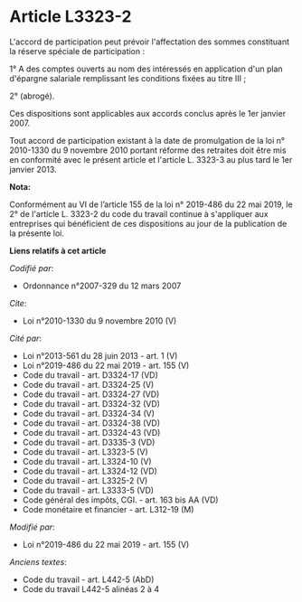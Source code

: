 # Article L3323-2

L'accord de participation peut prévoir l'affectation des sommes constituant la réserve spéciale de participation : 

1° A des comptes ouverts au nom des intéressés en application d'un plan d'épargne salariale remplissant les conditions fixées
au titre III ; 

2° (abrogé). 

Ces dispositions sont applicables aux accords conclus après le 1er janvier 2007. 

Tout accord de participation existant à la date de promulgation de la loi n° 2010-1330 du 9 novembre 2010 portant réforme des
retraites doit être mis en conformité avec le présent article et l'article L. 3323-3 au plus tard le 1er janvier 2013.

**Nota:**

Conformément au VI de l’article 155 de la loi n° 2019-486 du 22 mai 2019, le 2° de l'article L. 3323-2 du code du travail
continue à s'appliquer aux entreprises qui bénéficient de ces dispositions au jour de la publication de la présente loi.

**Liens relatifs à cet article**

_Codifié par_:

  - Ordonnance n°2007-329 du 12 mars 2007

_Cite_:

  - Loi n°2010-1330 du 9 novembre 2010 (V)

_Cité par_:

  - Loi n°2013-561 du 28 juin 2013 - art. 1 (V)
  - Loi n°2019-486 du 22 mai 2019 - art. 155 (V)
  - Code du travail - art. D3324-17 (VD)
  - Code du travail - art. D3324-25 (V)
  - Code du travail - art. D3324-27 (VD)
  - Code du travail - art. D3324-32 (VD)
  - Code du travail - art. D3324-34 (V)
  - Code du travail - art. D3324-38 (VD)
  - Code du travail - art. D3324-43 (VD)
  - Code du travail - art. D3335-3 (VD)
  - Code du travail - art. L3323-5 (V)
  - Code du travail - art. L3324-10 (V)
  - Code du travail - art. L3324-12 (VD)
  - Code du travail - art. L3325-2 (V)
  - Code du travail - art. L3333-5 (VD)
  - Code général des impôts, CGI. - art. 163 bis AA (VD)
  - Code monétaire et financier - art. L312-19 (M)

_Modifié par_:

  - Loi n°2019-486 du 22 mai 2019 - art. 155 (V)

_Anciens textes_:

  - Code du travail - art. L442-5 (AbD)
  - Code du travail L442-5 alinéas 2 à 4
